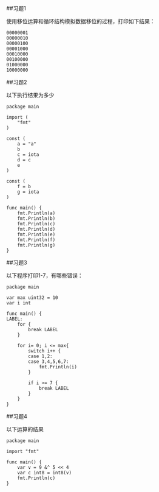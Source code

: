 ﻿
##习题1  

使用移位运算和循环结构模拟数据移位的过程，打印如下结果：  

    00000001
    00000010
    00000100
    00001000
    00010000
    00100000
    01000000
    10000000

##习题2  

以下执行结果为多少  

    package main
    
    import (
    	"fmt"
    )
    
    const (
    	a = "a"
    	b
    	c = iota
    	d = c
    	e
    )
    
    const (
    	f = b
    	g = iota
    )
    
    func main() {
    	fmt.Println(a)
    	fmt.Println(b)
    	fmt.Println(c)
    	fmt.Println(d)
    	fmt.Println(e)
    	fmt.Println(f)
    	fmt.Println(g)
    }

##习题3

以下程序打印1-7，有哪些错误：

    package main
    
    var max uint32 = 10
    var i int
    
    func main() {
    LABEL:
    	for {
    		break LABEL
    	}
    
    	for i= 0; i <= max{
    		switch i++ {
    		case 1,2:
    		case 3,4,5,6,7:
    			fmt.Println(i)
    		}
    
    		if i >= 7 {
    			break LABEL
    		}
    	}
    }

##习题4

以下运算的结果  

    package main
    
    import "fmt"
    
    func main() {
    	var v = 9 &^ 5 << 4
    	var c int8 = int8(v)
    	fmt.Println(c)
    }




